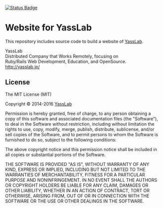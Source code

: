 [![Status Badge](https://travis-ci.org/yasslab/coderdojo.jp.svg?branch=master)](https://travis-ci.org/yasslab/coderdojo.jp)

Website for YassLab
=====================

This repository includes source code to build a website of [YassLab](http://yasslab.jp).

YassLab   
Distributed Company that Works Remotely, focusing on   
Ruby/Rails Web Development, Education, and OpenSource.   
http://yasslab.jp/

## License

The MIT License (MIT)

Copyright &copy; 2014-2016 [YassLab](http://yasslab.jp)

Permission is hereby granted, free of charge, to any person obtaining a copy of this software and associated documentation files (the "Software"), to deal in the Software without restriction, including without limitation the rights to use, copy, modify, merge, publish, distribute, sublicense, and/or sell copies of the Software, and to permit persons to whom the Software is furnished to do so, subject to the following conditions:

The above copyright notice and this permission notice shall be included in all copies or substantial portions of the Software.

THE SOFTWARE IS PROVIDED "AS IS", WITHOUT WARRANTY OF ANY KIND, EXPRESS OR IMPLIED, INCLUDING BUT NOT LIMITED TO THE WARRANTIES OF MERCHANTABILITY, FITNESS FOR A PARTICULAR PURPOSE AND NONINFRINGEMENT. IN NO EVENT SHALL THE AUTHORS OR COPYRIGHT HOLDERS BE LIABLE FOR ANY CLAIM, DAMAGES OR OTHER LIABILITY, WHETHER IN AN ACTION OF CONTRACT, TORT OR OTHERWISE, ARISING FROM, OUT OF OR IN CONNECTION WITH THE SOFTWARE OR THE USE OR OTHER DEALINGS IN THE SOFTWARE.
